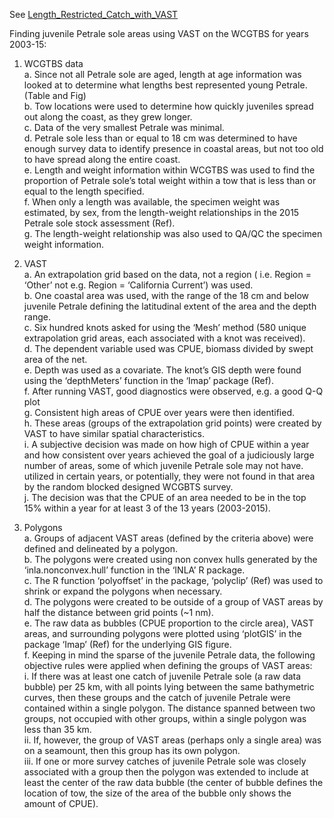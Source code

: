 See [Length_Restricted_Catch_with_VAST](https://github.com/John-R-Wallace-NOAA/Length_Restricted_Catch_with_VAST)

Finding juvenile Petrale sole areas using VAST on the WCGTBS for years 2003-15:

1.	WCGTBS data<br>
    a.	Since not all Petrale sole are aged, length at age information was looked at to determine what lengths best represented young Petrale. (Table and Fig)<br>
    b.	Tow locations were used to determine how quickly juveniles spread out along the coast, as they grew longer.<br>
    c.	Data of the very smallest Petrale was minimal.<br>
    d.	Petrale sole less than or equal to 18 cm was determined to have enough survey data to identify presence in coastal areas, but not too old to have spread along the entire coast.<br>
    e.	Length and weight information within WCGTBS was used to find the proportion of Petrale sole’s total weight within a tow that is less than or equal to the length specified.<br>
    f.	When only a length was available, the specimen weight was estimated, by sex, from the length-weight relationships in the 2015 Petrale sole stock assessment (Ref).<br> 
    g.	The length-weight relationship was also used to QA/QC the specimen weight information.<br>

2.	VAST<br> 
a.	An extrapolation grid based on the data, not a region ( i.e. Region = ‘Other’ not e.g. Region = ‘California Current’) was used.<br> 
b.	One coastal area was used, with the range of the 18 cm and below juvenile Petrale defining the latitudinal extent of the area and the depth range.<br>
c.	Six hundred knots asked for using the ‘Mesh’ method (580 unique extrapolation grid areas, each associated with a knot was received).<br>
d.	The dependent variable used was CPUE, biomass divided by swept area of the net.<br>
e.	Depth was used as a covariate. The knot’s GIS depth were found using the ‘depthMeters’ function in the ‘Imap’ package (Ref).<br>
f.	After running VAST, good diagnostics were observed, e.g. a good Q-Q plot<br>
g.	Consistent high areas of CPUE over years were then identified.<br>
h.	These areas (groups of the extrapolation grid points) were created by VAST to have similar spatial characteristics. <br>
i.	A subjective decision was made on how high of CPUE within a year and how consistent over years achieved the goal of a judiciously large number of areas, some of which juvenile Petrale sole may not have. utilized in certain years, or potentially, they were not found in that area by the random blocked designed WCGBTS survey.<br>
j.	The decision was that the CPUE of an area needed to be in the top 15% within a year for at least 3 of the 13 years (2003-2015).<br>


3.	Polygons<br> 
a.	Groups of adjacent VAST areas (defined by the criteria above) were defined and delineated by a polygon.<br>
b.	 The polygons were created using non convex hulls generated by the ‘inla.nonconvex.hull’ function in the ‘INLA’ R package.<br> 
c.	The R function ‘polyoffset’ in the package, ‘polyclip’ (Ref) was used to shrink or expand the polygons when necessary.<br>
d.	The polygons were created to be outside of a group of VAST areas by half the distance between grid points (~1 nm).<br>
e.	The raw data as bubbles (CPUE proportion to the circle area), VAST areas, and surrounding polygons were plotted using ‘plotGIS’ in the package ‘Imap’ (Ref) for the underlying GIS figure.<br>
f.	Keeping in mind the sparse of the juvenile Petrale data, the following objective rules were applied when defining the groups of VAST areas:<br>
i.	If there was at least one catch of juvenile Petrale sole (a raw data bubble) per 25 km, with all points lying between the same bathymetric curves, then these groups and the catch of juvenile Petrale were contained within a single polygon. The distance spanned between two groups, not occupied with other groups, within a single polygon was less than 35 km.<br>
ii.	If, however, the group of VAST areas (perhaps only a single area) was on a seamount, then this group has its own polygon.<br>
iii.	If one or more survey catches of juvenile Petrale sole was closely associated with a group then the polygon was extended to include at least the center of the raw data bubble (the center of bubble defines the location of tow, the size of the area of the bubble only shows the amount of CPUE).<br>

